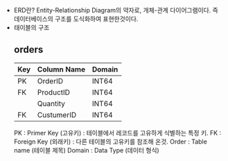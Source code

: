 - ERD란?
  Entity-Relationship Diagram의 약자로, 개체-관계 다이어그램이다. 즉 데이터베이스의 구조를 도식화하여 표현한것이다.
- 태이블의 구조
  ## orders
  | Key | Column Name | Domain |
  | --- | ----------- | ------ |
  | PK  | OrderID     | INT64  |
  | FK  | ProductID   | INT64  |
  |     | Quantity    | INT64  |
  | FK  | CustumerID  | INT64  |
  PK : Primer Key (고유키) : 테이블에서 레코드를 고유하게 식별하는 특정 키.
  FK : Foreign Key (외래키) : 다른 테이블의 고유키를 참조해 온것.
  Order : Table name (테이블 제목)
  Domain : Data Type (데이터 형식)
